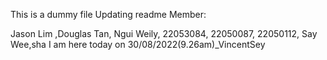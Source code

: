 This is a dummy file
Updating readme
Member:

Jason Lim ,Douglas Tan, Ngui Weily, 22053084, 22050087, 22050112, Say Wee,sha
I am here today on 30/08/2022(9.26am)_VincentSey
